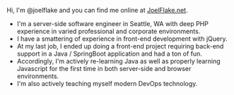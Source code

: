 Hi, I'm @joelflake and you can find me online at [JoelFlake.net](https://www.joelflake.net).

- I'm a server-side software engineer in Seattle, WA with deep PHP experience in varied professional and corporate environments.
- I have a smattering of experience in front-end development with jQuery.
- At my last job, I ended up doing a front-end project requiring back-end support in a Java / SpringBoot application and had a ton of fun.
- Accordingly, I'm actively re-learning Java as well as properly learning Javascript for the first time in both server-side and browser environments.
- I'm also actively teaching myself modern DevOps technology.
